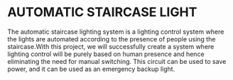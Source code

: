 # **AUTOMATIC STAIRCASE LIGHT**
The automatic staircase lighting system is a lighting control system where the lights are automated according to the presence of people using the staircase.With this project, we will successfully create a system where lighting control will be purely based on human presence and hence eliminating the need for manual switching. This circuit can be used to save power, and it can be used as an emergency backup light.